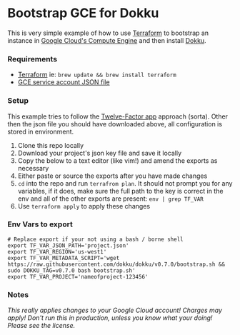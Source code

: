 # Bootstrap GCE for Dokku
This is very simple example of how to use [Terraform](https://www.terraform.io/) to bootstrap an instance in [Google Cloud's Compute Engine](https://cloud.google.com/compute/) and then install [Dokku](http://dokku.viewdocs.io/dokku/).

### Requirements
* [Terraform](https://www.terraform.io/) ie: `brew update && brew install terraform`
* [GCE service account JSON file](https://cloud.google.com/compute/docs/access/create-enable-service-accounts-for-instances)

### Setup
This example tries to follow the [Twelve-Factor app](http://12factor.net/) approach (sorta). Other then the json file you should have downloaded above, all configuration is stored in environment.

1. Clone this repo locally
2. Download your project's json key file and save it locally
3. Copy the below to a text editor (like vim!) and amend the exports as necessary
4. Either paste or source the exports after you have made changes
5. `cd` into the repo and run `terrafrom plan`. It should not prompt you for any variables, if it does, make sure the full path to the key is correct in the env and all of the other exports are present: `env | grep TF_VAR`
6. Use `terraform apply` to apply these changes

### Env Vars to export
```
# Replace export if your not using a bash / borne shell
export TF_VAR_JSON_PATH='project.json'
export TF_VAR_REGION='us-west1'
export TF_VAR_METADATA_SCRIPT='wget https://raw.githubusercontent.com/dokku/dokku/v0.7.0/bootstrap.sh && sudo DOKKU_TAG=v0.7.0 bash bootstrap.sh'
export TF_VAR_PROJECT='nameofproject-123456'
```

### Notes
_This really applies changes to your Google Cloud account! Charges may apply! Don't run this in production, unless you know what your doing! Please see the license._
